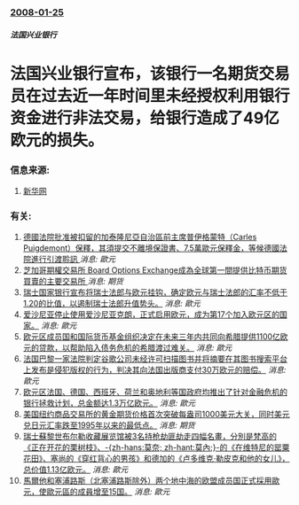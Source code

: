 ### [2008-01-25](/news/2008/01/25/index.md)

##### 法国兴业银行
# 法国兴业银行宣布，该银行一名期货交易员在过去近一年时间里未经授权利用银行资金进行非法交易，给银行造成了49亿欧元的损失。




### 信息来源:

1. [新华网](http://news.xinhuanet.com/newscenter/2008-01/25/content_7494020.htm)

### 有关:

1. [ 德國法院批准被扣留的加泰隆尼亞自治區前主席普伊格蒙特（Carles Puigdemont）保釋，其須提交不離境保證書、7.5萬歐元保釋金，等候德國法院進行引渡聆訊 ](/zh/news/2018/04/5/德國法院批准被扣留的加泰隆尼亞自治區前主席普伊格蒙特-Carles-Puigdemont-保釋-其須提交不離境保證書.md) _消息: 歐元_
2. [芝加哥期權交易所 Board Options Exchange成為全球第一間提供比特币期货買賣的主要交易所 ](/zh/news/2017/12/10/芝加哥期權交易所-Board-Options-Exchange成為全球第一間提供比特币期货買賣的主要交易所.md) _消息: 期货_
3. [瑞士国家银行宣布将瑞士法郎与欧元挂钩，确定欧元与瑞士法郎的汇率不低于1.20的比值，以遏制瑞士法郎升值势头。](/zh/news/2011/09/5/瑞士国家银行宣布将瑞士法郎与欧元挂钩-确定欧元与瑞士法郎的汇率不低于120的比值-以遏制瑞士法郎升值势头.md) _消息: 歐元_
4. [爱沙尼亚停止使用爱沙尼亚克朗，正式启用欧元，成为第17个加入欧元区的国家。](/zh/news/2011/01/1/爱沙尼亚停止使用爱沙尼亚克朗-正式启用欧元-成为第17个加入欧元区的国家.md) _消息: 歐元_
5. [ 欧元区成员国和国际货币基金组织决定在未来三年内共同向希腊提供1100亿欧元的贷款，以帮助陷入债务危机的希腊渡过难关。](/zh/news/2010/05/2/欧元区成员国和国际货币基金组织决定在未来三年内共同向希腊提供1100亿欧元的贷款-以帮助陷入债务危机的希腊渡过难关.md) _消息: 歐元_
6. [法国巴黎一家法院判定谷歌公司未经许可扫描图书并将摘要在其图书搜索平台上发布是侵犯版权的行为，判决其向法国出版商支付30万欧元的赔偿。](/zh/news/2009/12/18/法国巴黎一家法院判定谷歌公司未经许可扫描图书并将摘要在其图书搜索平台上发布是侵犯版权的行为-判决其向法国出版商支付30万.md) _消息: 歐元_
7. [欧元区法国、德国、西班牙、荷兰和奥地利等国政府均推出了针对金融危机的银行拯救计划，总金额达1.3万亿欧元。](/zh/news/2008/10/13/欧元区法国-德国-西班牙-荷兰和奥地利等国政府均推出了针对金融危机的银行拯救计划-总金额达13万亿欧元.md) _消息: 歐元_
8. [美国纽约商品交易所的黄金期货价格首次突破每盎司1000美元大关，同时美元兑日元汇率跌至1995年以来的最低点。](/zh/news/2008/03/14/美国纽约商品交易所的黄金期货价格首次突破每盎司1000美元大关-同时美元兑日元汇率跌至1995年以来的最低点.md) _消息: 期货_
9. [瑞士蘇黎世布尔勒收藏展览馆被3名持枪劫匪劫走四幅名畫，分別是梵高的《正在开花的栗树枝》、-{zh-hans:莫奈; zh-hant:莫內;}-的《在维特尼的罂粟花田》、塞尚的《穿红背心的男孩》和德加的《卢多维克·勒皮克和他的女儿》，总价值1.13亿欧元。](/zh/news/2008/02/10/瑞士蘇黎世布尔勒收藏展览馆被3名持枪劫匪劫走四幅名畫-分別是梵高的-正在开花的栗树枝-zh-hans-莫奈-zh.md) _消息: 歐元_
10. [馬爾他和塞浦路斯（北塞浦路斯除外）两个地中海的欧盟成员国正式採用歐元，使歐元區的成員增至15国。](/zh/news/2008/01/1/馬爾他和塞浦路斯-北塞浦路斯除外-两个地中海的欧盟成员国正式採用歐元-使歐元區的成員增至15国.md) _消息: 歐元_
